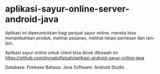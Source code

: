 # aplikasi-sayur-online-server-android-java

Aplikasi ini diperuntukkan bagi penjual sayur online, mereka bisa menambahkan produk, melihat pesanan, melihat lokasi pemesan dan lain-lain.

Aplikasi sayur online untuk client bisa dicek dibawah ini:
https://github.com/imroatulfaizah/aplikasi-android-sayur-online-java

Database: Firebase
Bahasa: Java
Software: Android Studio

